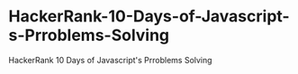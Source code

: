 # HackerRank-10-Days-of-Javascript-s-Prroblems-Solving
HackerRank 10 Days of Javascript's Prroblems Solving
